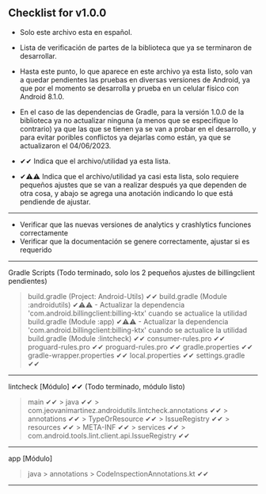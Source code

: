 ## Checklist for v1.0.0

* Solo este archivo esta en español.

* Lista de verificación de partes de la biblioteca que ya se terminaron de desarrollar.

* Hasta este punto, lo que aparece en este archivo ya esta listo, solo van a quedar pendientes las pruebas en diversas versiones de Android,
  ya que por el momento se desarrolla y prueba en un celular físico con Android 8.1.0.

* En el caso de las dependencias de Gradle, para la versión 1.0.0 de la biblioteca ya no actualizar ninguna (a menos que se especifique lo contrario) 
  ya que las que se tienen ya se van a probar en el desarrollo, y para evitar poribles conflictos ya dejarlas como están, ya que se actualizaron
  el 04/06/2023.

* ✔✔ Indica que el archivo/utilidad ya esta lista.

* ✔⚠⚠ Indica que el archivo/utilidad ya casi esta lista, solo requiere pequeños ajustes que se van a realizar después ya que dependen de otra cosa,
  y abajo se agrega una anotación indicando lo que está pendiende de ajustar.

***************************************************************************************************************************************************

- Verificar que las nuevas versiones de analytics y crashlytics funciones correctamente
- Verificar que la documentación se genere correctamente, ajustar si es requerido

***************************************************************************************************************************************************

Gradle Scripts (Todo terminado, solo los 2 pequeños ajustes de billingclient pendientes)
  > build.gradle (Project: Android-Utils) ✔✔
  > build.gradle (Module :androidutils) ✔⚠⚠
    - Actualizar la dependencia 'com.android.billingclient:billing-ktx' cuando se actualice la utilidad
  > build.gradle (Module :app) ✔⚠⚠
    - Actualizar la dependencia 'com.android.billingclient:billing-ktx' cuando se actualice la utilidad
  > build.gradle (Module :lintcheck) ✔✔
  > consumer-rules.pro ✔✔
  > proguard-rules.pro ✔✔
  > proguard-rules.pro ✔✔
  > gradle.properties ✔✔
  > gradle-wrapper.properties ✔✔
  > local.properties ✔✔
  > settings.gradle ✔✔

***************************************************************************************************************************************************

lintcheck [Módulo] ✔✔ (Todo terminado, módulo listo)
  > main ✔✔
    > java ✔✔
      > com.jeovanimartinez.androidutils.lintcheck.annotations ✔✔
        > annotations ✔✔
          > TypeOrResource ✔✔
        > IssueRegistry ✔✔
    > resources ✔✔
      > META-INF ✔✔
        > services ✔✔
          > com.android.tools.lint.client.api.IssueRegistry ✔✔
    
***************************************************************************************************************************************************

app [Módulo]
  > java
    > annotations
      > CodeInspectionAnnotations.kt ✔✔

***************************************************************************************************************************************************
